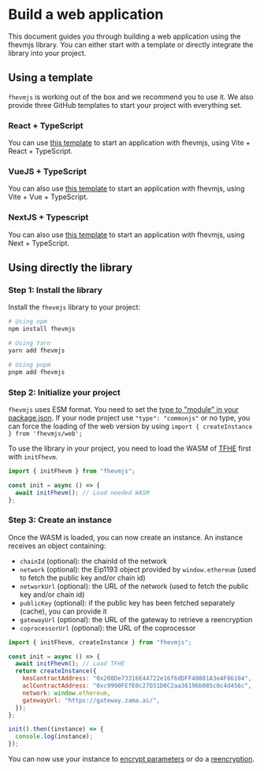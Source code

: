 # Build a web application

This document guides you through building a web application using the fhevmjs library. You can either start with a template or directly integrate the library into your project.

## Using a template

`fhevmjs` is working out of the box and we recommend you to use it. We also provide three GitHub templates to start your project with everything set.

### React + TypeScript

You can use [this template](https://github.com/zama-ai/fhevmjs-react-template) to start an application with fhevmjs, using Vite + React + TypeScript.

### VueJS + TypeScript

You can also use [this template](https://github.com/zama-ai/fhevmjs-vue-template) to start an application with fhevmjs, using Vite + Vue + TypeScript.

### NextJS + Typescript

You can also use [this template](https://github.com/zama-ai/fhevmjs-next-template) to start an application with fhevmjs, using Next + TypeScript.

## Using directly the library

### Step 1: Install the library

Install the `fhevmjs` library to your project:

```bash
# Using npm
npm install fhevmjs

# Using Yarn
yarn add fhevmjs

# Using pnpm
pnpm add fhevmjs
```

### Step 2: Initialize your project

`fhevmjs` uses ESM format. You need to set the [type to "module" in your package.json](https://nodejs.org/api/packages.html#type). If your node project use `"type": "commonjs"` or no type, you can force the loading of the web version by using `import { createInstance } from 'fhevmjs/web';`

To use the library in your project, you need to load the WASM of [TFHE](https://www.npmjs.com/package/tfhe) first with `initFhevm`.

```javascript
import { initFhevm } from "fhevmjs";

const init = async () => {
  await initFhevm(); // Load needed WASM
};
```

### Step 3: Create an instance

Once the WASM is loaded, you can now create an instance. An instance receives an object containing:

- `chainId` (optional): the chainId of the network
- `network` (optional): the Eip1193 object provided by `window.ethereum` (used to fetch the public key and/or chain id)
- `networkUrl` (optional): the URL of the network (used to fetch the public key and/or chain id)
- `publicKey` (optional): if the public key has been fetched separately (cache), you can provide it
- `gatewayUrl` (optional): the URL of the gateway to retrieve a reencryption
- `coprocessorUrl` (optional): the URL of the coprocessor

```javascript
import { initFhevm, createInstance } from "fhevmjs";

const init = async () => {
  await initFhevm(); // Load TFHE
  return createInstance({
    kmsContractAddress: "0x208De73316E44722e16f6dDFF40881A3e4F86104",
    aclContractAddress: "0xc9990FEfE0c27D31D0C2aa36196b085c0c4d456c",
    network: window.ethereum,
    gatewayUrl: "https://gateway.zama.ai/",
  });
};

init().then((instance) => {
  console.log(instance);
});
```

You can now use your instance to [encrypt parameters](../../fundamentals/inputs.md) or do a [reencryption](../../fundamentals/decryption/reencryption.md).
